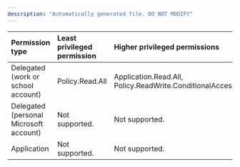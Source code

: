 ```yaml
---
description: "Automatically generated file. DO NOT MODIFY"
---
```


|Permission type|Least privileged permission|Higher privileged permissions|
|:---|:---|:---|
|Delegated (work or school account)|Policy.Read.All|Application.Read.All, Policy.ReadWrite.ConditionalAccess|
|Delegated (personal Microsoft account)|Not supported.|Not supported.|
|Application|Not supported.|Not supported.|

